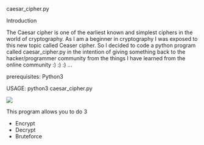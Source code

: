 
caesar_cipher.py

Introduction

The Caesar cipher is one of the earliest known and simplest ciphers in the world of cryptography. As I am a beginner in cryptography I was exposed to this new topic called Ceaser cipher. So I decided to code a python program called caesar_cipher.py in the intention of giving something back to the hacker/programmer community from the things I have learned from the online community :) :) :) ...

prerequisites: Python3

USAGE:
python3 caesar_cipher.py

<img src="https://i.imgur.com/PZiMPPA.png">

This program allows you to do 3
<ul>
  <li>Encrypt</li>
  <li>Decrypt</li>
  <li>Bruteforce</li>
</ul>


